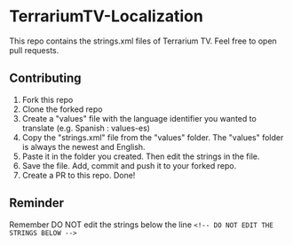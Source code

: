 # TerrariumTV-Localization
This repo contains the strings.xml files of Terrarium TV. Feel free to open pull requests.

## Contributing
1. Fork this repo
2. Clone the forked repo
3. Create a "values" file with the language identifier you wanted to translate (e.g. Spanish : values-es)
4. Copy the "strings.xml" file from the "values" folder. The "values" folder is always the newest and English.
5. Paste it in the folder you created. Then edit the strings in the file.
6. Save the file. Add, commit and push it to your forked repo.
7. Create a PR to this repo. Done!

## Reminder
Remember DO NOT edit the strings below the line ```<!-- DO NOT EDIT THE STRINGS BELOW -->```
